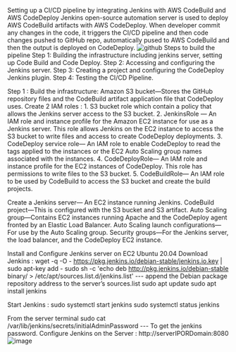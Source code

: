 Setting up a CI/CD pipeline by integrating Jenkins with AWS CodeBuild and AWS CodeDeploy
Jenkins open-source automation server is used to deploy AWS CodeBuild artifacts with AWS CodeDeploy.
When developer commit any changes in the code, it triggers the CI/CD pipeline and then code changes pushed to GitHub repo, automatically pused to AWS CodeBuild and then the output is deployed on CodeDeploy. 
![github](https://github.com/CloudRespoProject/Jenkins/assets/144565485/ab887e1c-cd44-4f5b-8a55-3b217dfa0439)
Steps to build the pipeline
Step 1: Building the infrastructure including jenkins server, setting up Code Build and Code Deploy.
Step 2: Accessing and configuring the Jenkins server. 
Step 3: Creating a project and configuring the CodeDeploy Jenkins plugin.
Step 4: Testing the CI/CD Pipeline. 

Step 1 : Build the infrastructure:
Amazon S3 bucket—Stores the GitHub repository files and the CodeBuild artifact application file that CodeDeploy uses. 
Create 2 IAM roles : 1. S3 bucket role which contain a policy that allows the Jenkins server access to the S3 bucket.
                     2. JenkinsRole — An IAM role and instance profile for the Amazon EC2 instance for use as a Jenkins server. This role 
                        allows Jenkins on the EC2 instance to access the S3 bucket to write files and access to create CodeDeploy deployments. 
                     3. CodeDeploy service role— An IAM role to enable CodeDeploy to read the tags applied to the instances or the EC2 Auto 
                        Scaling group names associated with the instances.
                     4. CodeDeployRole— An IAM role and instance profile for the EC2 instances of CodeDeploy. This role has permissions to write files to the S3 bucket. 
                     5. CodeBuildRole—  An IAM role to be used by CodeBuild to access the S3 bucket and create the build projects.
                     
Create a Jenkins server— An EC2 instance running Jenkins.
CodeBuild project—This is configured with the S3 bucket and S3 artifact.
Auto Scaling group—Contains EC2 instances running Apache and the CodeDeploy agent fronted by an Elastic Load Balancer. Auto Scaling launch configurations—For use by the Auto Scaling group. Security groups—For the Jenkins server, the load balancer, and the CodeDeploy EC2 instance.

Install and Configure Jenkins server on EC2 Ubuntu 20.04
        Download Jenkins :   wget -q -O - https://pkg.jenkins.io/debian-stable/jenkins.io.key | sudo apt-key add -
        sudo sh -c 'echo deb http://pkg.jenkins.io/debian-stable binary/ > /etc/apt/sources.list.d/jenkins.list' --- append the Debian 
        package repository address to the server’s sources.list
        sudo apt update
        sudo apt install jenkins

Start Jenkins : sudo systemctl start jenkins
                sudo systemctl status jenkins

From the server terminal sudo cat /var/lib/jenkins/secrets/initialAdminPassword --- To get the jenkins password. 
Configure Jenkins on the Server : http://serverIPORDomain:8080
![image](https://github.com/CloudRespoProject/Jenkins/assets/144565485/9f7c6a6c-cb7e-449f-ac10-edcf73d88ee3)






                     
